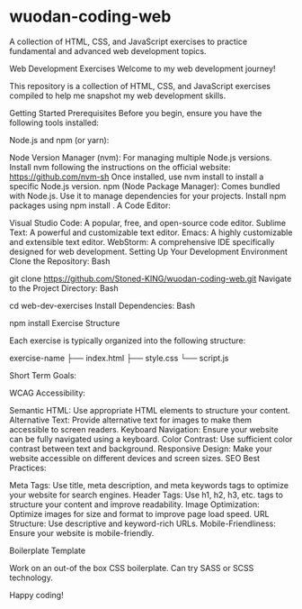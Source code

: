 # wuodan-coding-web
A collection of HTML, CSS, and JavaScript exercises to practice fundamental and advanced web development topics.

Web Development Exercises
Welcome to my web development journey!

This repository is a collection of HTML, CSS, and JavaScript exercises compiled to help me snapshot my web development skills.

Getting Started
Prerequisites
Before you begin, ensure you have the following tools installed:

Node.js and npm (or yarn):

Node Version Manager (nvm): For managing multiple Node.js versions.
Install nvm following the instructions on the official website: https://github.com/nvm-sh
Once installed, use nvm install <version> to install a specific Node.js version.
npm (Node Package Manager): Comes bundled with Node.js. Use it to manage dependencies for your projects.
Install npm packages using npm install <package-name>.
A Code Editor:

Visual Studio Code: A popular, free, and open-source code editor.
Sublime Text: A powerful and customizable text editor.
Emacs: A highly customizable and extensible text editor.
WebStorm: A comprehensive IDE specifically designed for web development.
Setting Up Your Development Environment
Clone the Repository:
Bash

git clone https://github.com/Stoned-KING/wuodan-coding-web.git
Navigate to the Project Directory:
Bash

cd web-dev-exercises
Install Dependencies:
Bash

npm install
Exercise Structure

Each exercise is typically organized into the following structure:

exercise-name
├── index.html
├── style.css
└── script.js

Short Term Goals:

WCAG Accessibility:

Semantic HTML: Use appropriate HTML elements to structure your content.
Alternative Text: Provide alternative text for images to make them accessible to screen readers.
Keyboard Navigation: Ensure your website can be fully navigated using a keyboard.
Color Contrast: Use sufficient color contrast between text and background.
Responsive Design: Make your website accessible on different devices and screen sizes.
SEO Best Practices:

Meta Tags: Use title, meta description, and meta keywords tags to optimize your website for search engines.
Header Tags: Use h1, h2, h3, etc. tags to structure your content and improve readability.
Image Optimization: Optimize images for size and format to improve page load speed.
URL Structure: Use descriptive and keyword-rich URLs.
Mobile-Friendliness: Ensure your website is mobile-friendly.

Boilerplate Template

Work on an out-of the box CSS boilerplate.
Can try SASS or SCSS technology.

Happy coding!
